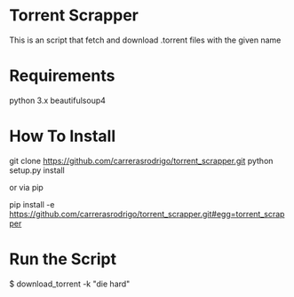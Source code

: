 Torrent Scrapper
================

This is an script that fetch and download .torrent files with the given name


Requirements
============

python 3.x
beautifulsoup4


How To Install
==============
git clone https://github.com/carrerasrodrigo/torrent_scrapper.git
python setup.py install

or via pip

pip install -e https://github.com/carrerasrodrigo/torrent_scrapper.git#egg=torrent_scrapper


Run the Script
==============
 $ download_torrent -k "die hard"

